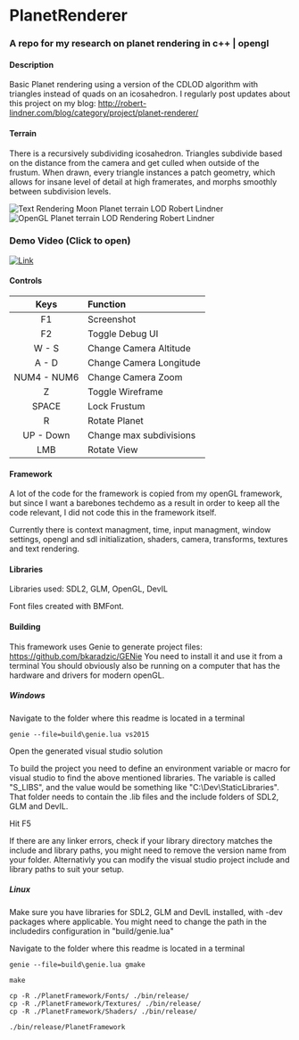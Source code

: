 # PlanetRenderer
### A repo for my research on planet rendering in c++ | opengl

#### Description
Basic Planet rendering using a version of the CDLOD algorithm with triangles instead of quads on an icosahedron.
I regularly post updates about this project on my blog: http://robert-lindner.com/blog/category/project/planet-renderer/

#### Terrain
There is a recursively subdividing icosahedron. Triangles subdivide based on the distance from the camera and get culled when outside of the frustum. When drawn, every triangle instances a patch geometry, which allows for insane level of detail at high framerates, and morphs smoothly between subdivision levels.

![Text Rendering Moon Planet terrain LOD Robert Lindner](http://i.imgur.com/csAW0tV.jpg)
![OpenGL Planet terrain LOD Rendering Robert Lindner](http://i.imgur.com/qubk7gj.jpg)

### Demo Video (Click to open)
[![Link](https://i.ytimg.com/vi/66VysDSQ8Mw/maxresdefault.jpg)](https://www.youtube.com/watch?v=66VysDSQ8Mw)

#### Controls
| Keys | Function |
| :---: |:--- |
| F1 | Screenshot |
| F2 | Toggle Debug UI |
| W - S | Change Camera Altitude |
| A - D | Change Camera Longitude |
| NUM4 - NUM6 | Change Camera Zoom |
| Z | Toggle Wireframe |
| SPACE | Lock Frustum |
| R | Rotate Planet |
| UP - Down | Change max subdivisions |
| LMB | Rotate View |

#### Framework
A lot of the code for the framework is copied from my openGL framework, but since I want a barebones techdemo as a result in order to keep all the code relevant, I did not code this in the framework itself.

Currently there is context managment, time, input managment, window settings, opengl and sdl initialization, shaders, camera, transforms, textures and text rendering.

#### Libraries
Libraries used: SDL2, GLM, OpenGL, DevIL

Font files created with BMFont.

#### Building

This framework uses Genie to generate project files: https://github.com/bkaradzic/GENie
You need to install it and use it from a terminal
You should obviously also be running on a computer that has the hardware and drivers for modern openGL.

##### Windows

Navigate to the folder where this readme is located in a terminal

    genie --file=build\genie.lua vs2015
    
Open the generated visual studio solution

To build the project you need to define an environment variable or macro for visual studio to find the above mentioned libraries.
The variable is called "S_LIBS", and the value would be something like "C:\Dev\StaticLibraries".
That folder needs to contain the .lib files and the include folders of SDL2, GLM and DevIL.

Hit F5

If there are any linker errors, check if your library directory matches the include and library paths, you might need to remove the version name from your folder.
Alternativly you can modify the visual studio project include and library paths to suit your setup. 

##### Linux

Make sure you have libraries for SDL2, GLM and DevIL installed, with -dev packages where applicable.
You might need to change the path in the includedirs configuration in "build/genie.lua"

Navigate to the folder where this readme is located in a terminal

    genie --file=build\genie.lua gmake
    
    make
    
    cp -R ./PlanetFramework/Fonts/ ./bin/release/
    cp -R ./PlanetFramework/Textures/ ./bin/release/
    cp -R ./PlanetFramework/Shaders/ ./bin/release/
    
    ./bin/release/PlanetFramework

